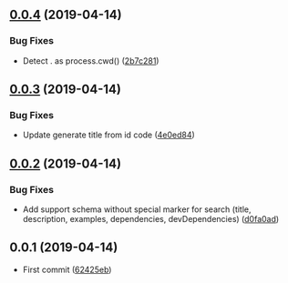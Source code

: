 ## [0.0.4](https://github.com/EndyKaufman/schematics-readme/compare/0.0.3...0.0.4) (2019-04-14)


### Bug Fixes

* Detect . as process.cwd() ([2b7c281](https://github.com/EndyKaufman/schematics-readme/commit/2b7c281))



## [0.0.3](https://github.com/EndyKaufman/schematics-readme/compare/0.0.2...0.0.3) (2019-04-14)


### Bug Fixes

* Update generate title from id code ([4e0ed84](https://github.com/EndyKaufman/schematics-readme/commit/4e0ed84))



## [0.0.2](https://github.com/EndyKaufman/schematics-readme/compare/0.0.1...0.0.2) (2019-04-14)


### Bug Fixes

* Add support schema without special marker for search (title, description, examples, dependencies, devDependencies) ([d0fa0ad](https://github.com/EndyKaufman/schematics-readme/commit/d0fa0ad))



## 0.0.1 (2019-04-14)


* First commit ([62425eb](https://github.com/EndyKaufman/schematics-readme/commit/62425eb))



